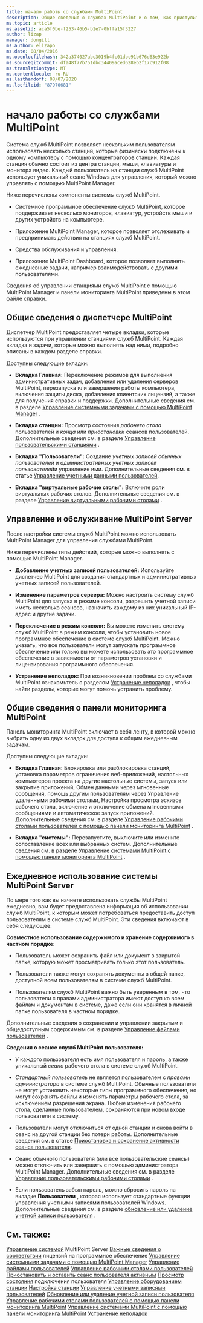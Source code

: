 ```yaml
---
title: начало работы со службами MultiPoint
description: Общие сведения о службах MultiPoint и о том, как приступить к работе.
ms.topic: article
ms.assetid: aca5f0be-f253-46b5-b1e7-0bffa15f3227
author: lizap
manager: dongill
ms.author: elizapo
ms.date: 08/04/2016
ms.openlocfilehash: 342a374027abc3019b4fc01dbc91b676d63e922b
ms.sourcegitcommit: dfa48f77b751dbc34409aced628eb2f17c912f08
ms.translationtype: MT
ms.contentlocale: ru-RU
ms.lasthandoff: 08/07/2020
ms.locfileid: "87970681"
---
```

# <a name="getting-started-with-multipoint-services"></a>начало работы со службами MultiPoint
Система служб MultiPoint позволяет нескольким пользователям использовать несколько станций, которые физически подключены к одному компьютеру с помощью концентраторов станции. Каждая станция обычно состоит из центра станции, мыши, клавиатуры и монитора видео. Каждый пользователь на станции служб MultiPoint использует уникальный сеанс Windows для управления, который можно управлять с помощью MultiPoint Manager.

Ниже перечислены компоненты системы служб MultiPoint.

-   Системное программное обеспечение служб MultiPoint, которое поддерживает несколько мониторов, клавиатур, устройств мыши и других устройств на компьютере.

-   Приложение MultiPoint Manager, которое позволяет отслеживать и предпринимать действия на станциях служб MultiPoint.

-   Средства обслуживания и управления.

-   Приложение MultiPoint Dashboard, которое позволяет выполнять ежедневные задачи, например взаимодействовать с другими пользователями.

Сведения об управлении станциями служб MultiPoint с помощью MultiPoint Manager и панели мониторинга MultiPoint приведены в этом файле справки.

## <a name="overview-of-multipoint-manager"></a>Общие сведения о диспетчере MultiPoint
Диспетчер MultiPoint предоставляет четыре вкладки, которые используются при управлении станциями служб MultiPoint. Каждая вкладка и задачи, которые можно выполнять над ними, подробно описаны в каждом разделе справки.

Доступны следующие вкладки:

-   **Вкладка Главная:** Переключение режимов для выполнения административных задач, добавления или удаления серверов MultiPoint, перезапуска или завершения работы компьютера, включения защиты диска, добавления клиентских лицензий, а также для получения справки и поддержки. Дополнительные сведения см. в разделе [Управление системными задачами с помощью MultiPoint Manager](Manage-System-Tasks-Using-MultiPoint-Manager.md) .

-   **Вкладка станции:** Просмотр состояния *рабочего стола* пользователей и *конца* или *приостановки* сеансов пользователей. Дополнительные сведения см. в разделе [Управление пользовательскими станциями](Manage-User-Stations.md) .

-   **Вкладка "Пользователи":** Создание *учетных записей обычных пользователей* и *административных учетных записей пользователей*и управление ими. Дополнительные сведения см. в статье [Управление учетными данными пользователей](Manage-User-Accounts.md).

-   **Вкладка "виртуальные рабочие столы":** Включите роли виртуальных рабочих столов. Дополнительные сведения см. в разделе [Управление виртуальными рабочими столами](Manage-Virtual-Desktops.md) .

## <a name="multipoint-server-management-and-maintenance"></a>Управление и обслуживание MultiPoint Server
После настройки системы служб MultiPoint можно использовать MultiPoint Manager для управления службами MultiPoint.

Ниже перечислены типы действий, которые можно выполнять с помощью MultiPoint Manager.

-   **Добавление учетных записей пользователей:** Используйте диспетчер MultiPoint для создания стандартных и административных учетных записей пользователей.

-   **Изменение параметров сервера:** Можно настроить систему служб MultiPoint для запуска в режиме консоли, разрешить учетной записи иметь несколько сеансов, назначить каждому из них уникальный IP-адрес и другие задачи.

-   **Переключение в режим консоли:** Вы можете изменить систему служб MultiPoint в режим консоли, чтобы установить новое программное обеспечение в системе служб MultiPoint. Можно указать, что все пользователи могут запускать программное обеспечение или только вы можете использовать это программное обеспечение в зависимости от параметров установки и лицензирования программного обеспечения.

-   **Устранение неполадок:** При возникновении проблем со службами MultiPoint ознакомьтесь с разделом [Устранение неполадок](Troubleshooting.md) , чтобы найти разделы, которые могут помочь устранить проблему.

## <a name="overview-of-multipoint-dashboard"></a>Общие сведения о панели мониторинга MultiPoint
Панель мониторинга MultiPoint включает в себя ленту, в которой можно выбрать одну из двух вкладок для доступа к общим ежедневным задачам.

Доступны следующие вкладки:

-   **Вкладка Главная:** Блокировка или разблокировка станций, установка параметров ограничения веб-приложений, настольных компьютеров проекта на другие настольные системы, запуск или закрытие приложений, Обмен данными через мгновенные сообщения, помощь другим пользователям через Управление удаленными рабочими столами, Настройка просмотра эскизов рабочего стола, включение и отключение обмена мгновенными сообщениями и автоматическое запуск приложений. Дополнительные сведения см. в разделе [Управление рабочими столами пользователей с помощью панели мониторинга MultiPoint](Manage-User-Desktops-Using-MultiPoint-Dashboard.md) .

-   **Вкладка "системы":** Перезапустите, выключите или измените сопоставление всех или выбранных систем. Дополнительные сведения см. в разделе [Управление системами MultiPoint с помощью панели мониторинга MultiPoint](Manage-MultiPoint-Systems-Using-MultiPoint-Dashboard.md) .

## <a name="daily-use-of-your-multipoint-server-system"></a>Ежедневное использование системы MultiPoint Server
По мере того как вы начнете использовать службы MultiPoint ежедневно, вам будет предоставлена информация об использовании служб MultiPoint, к которым может потребоваться предоставить доступ пользователям в системе служб MultiPoint. Эти сведения включают в себя следующее:

**Совместное использование содержимого и хранение содержимого в частном порядке:**

-   Пользователь может сохранить файл или документ в закрытой папке, которую может просматривать только этот пользователь.

-   Пользователи также могут сохранять документы в общей папке, доступной всем пользователям в системе служб MultiPoint.

-   Пользователям служб MultiPoint важно быть уверенным в том, что пользователи с правами администратора имеют доступ ко всем файлам и документам в системе, даже если они хранятся в личной папке пользователя в частном порядке.

Дополнительные сведения о сохранении и управлении закрытым и общедоступным содержимым см. в разделе [Управление файлами пользователей](Manage-User-Files.md) .

**Сведения о сеансе служб MultiPoint пользователя:**

-   У каждого пользователя есть имя пользователя и пароль, а также уникальный *сеанс* рабочего стола в системе служб MultiPoint.

-   *Стандартный пользователь* не является пользователем с *правами администратора* в системе служб MultiPoint. Обычные пользователи не могут установить некоторые типы программного обеспечения, но могут сохранять файлы и изменять параметры рабочего стола, за исключением разрешения экрана. Любые изменения рабочего стола, сделанные пользователем, сохраняются при новом входе пользователя в систему.

-   Пользователи могут отключиться от одной станции и снова войти в сеанс на другой станции без потери работы. Дополнительные сведения см. в статье [Приостановка и сохранение активности сеанса пользователя](Suspend-and-Leave-User-Session-Active.md).

-   Сеанс обычного пользователя (или все пользовательские сеансы) можно отключить или завершить с помощью администратора MultiPoint Manager. Дополнительные сведения см. в разделе [Управление пользовательскими рабочими столами](manage-user-desktops-using-multipoint-dashboard.md) .

-   Если пользователь забыл пароль, можно сбросить пароль на вкладке **Пользователи** , которая использует стандартные функции управления учетными записями пользователей Windows. Дополнительные сведения см. в разделе [обновление или удаление учетной записи пользователя](Update-or-Delete-a-User-Account.md) .

## <a name="see-also"></a>См. также:
[Управление системой](managing-your-multipoint-services-system.md) 
 MultiPoint Server [Важные сведения о соответствии](Important-Information-about-Software-License-Compliance.md) 
 лицензий на программное обеспечение [Управление системными задачами с помощью MultiPoint Manager](Manage-System-Tasks-Using-MultiPoint-Manager.md) 
 [Управление файлами пользователей](Manage-User-Files.md) 
 [Управление рабочими столами пользователей](manage-user-desktops-using-multipoint-dashboard.md) 
 [Приостановить и оставить сеанс пользователя активным](Suspend-and-Leave-User-Session-Active.md) 
 [Просмотр состояния](View-User-Connection-Status.md) 
 подключения пользователя [Управление оборудованием станции](Manage-Station-Hardware.md) 
 [Настройка станции](Set-Up-a-Station.md) 
 [Управление учетными записями пользователей](Manage-User-Accounts.md) 
 [Обновление или удаление учетной записи пользователя](Update-or-Delete-a-User-Account.md) 
 [Управление рабочими столами пользователей с помощью панели мониторинга MultiPoint](Manage-User-Desktops-Using-MultiPoint-Dashboard.md) 
 [Управление системами MultiPoint с помощью панели мониторинга MultiPoint](Manage-MultiPoint-Systems-Using-MultiPoint-Dashboard.md) 
 [Устранение неполадок](Troubleshooting.md)

